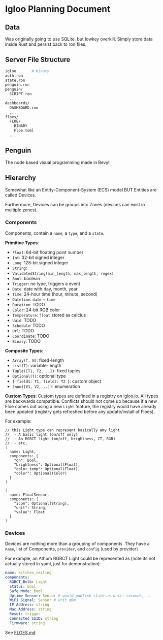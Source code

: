 # Igloo Planning Document

## Data

Was originally going to use SQLite, but lowkey overkill.
Simply store data inside Rust and persist back to ron files.


## Server File Structure
```bash
igloo       # binary
auth.ron
state.ron
penguin.ron
penguin/
  SCRIPT.ron
  ...
dashboards/
  DASHBOARD.ron
  ...
floes/
  FLOE/
    BINARY
    Floe.toml
  ...
```


## Penguin
The node based visual programming made in Bevy!

## Hierarchy

Somewhat like an Entity-Component-System (ECS) model BUT Entities are called Devices.

Furthermore, Devices can be groups into Zones (devices can exist in multiple zones).

### Components

Components, contain a `name`, a `type`, and a `state`.

**Primitive Types**:
 - `Float`: 64-bit floating point number
 - `Int`: 32-bit signed integer
 - `Long`: 128-bit signed integer
 - `String`: 
 - `ValidatedString(min_length, max_length, regex)` 
 - `Bool`: boolean
 - `Trigger`: no type, triggers a event
 - `Date`: date with day, month, year
 - `Time`: 24-hour time (hour, minute, second)
 - `Datetime`: `date` + `time`
 - `Duration`: TODO
 - `Color`: 24-bit RGB color
 - `Temperature`: `float` stored as celcius
 - `Uuid`: TODO
 - `Schedule`: TODO
 - `Url`: TODO
 - `Coordinate`: TODO
 - `Binary`: TODO

**Composite Types**:
 - `Array(T, N)`: fixed-length
 - `List(T)`: variable-length
 - `Tuple([T1, T2, ..])`: fixed tuples
 - `Optional(T)`: optional type
 - `{ field1: T1, field2: T2 }`: custom object
 - `Enum([V1, V2, ..])`: enumeration

**Custom Types**:
Custom types are defined in a registry on [igloo.io](igloo.io).
All types are backwards compatible. Conflicts should not come up
because if a new Floe comes out using a new `Light` feature,
the registry would have already been updated (registry gets
refreshed before any update/install of Floes).

For example:

```ron
// this Light type can represent basically any light
//  - A basic light (on/off only)
//  - An RGBCT light (on/off, brightness, CT, RGB)
//  - etc.
(
  name: Light,
  components: {
    "on": Bool,
    "brightness": Optional(Float),
    "color_temp": Optional(Float),
    "color": Optional(Color)
  }
)
```

```ron
(
  name: FloatSensor,
  components: {
    "icon": Optional(String),
    "unit": String,
    "value": Float
  }
)
```


### Devices
Devices are nothing more than a grouping of components.
They have a `name`, list of Components, `provider`, and `config` (used by provider)

For example, an Athom RGBCT Light could be represented as
(note its not actually stored in yaml, just for demonstration):

```yaml
name: kitchen_ceiling
components:
  RGBCT_Bulb: Light
  Status: bool
  Safe Mode: bool
  Uptime Sensor: Sensor # would publish state as unit: seconds, ..
  WiFi Signal: Sensor # unit dBm
  IP Address: string
  Mac Address: string
  Reset: trigger
  Connected SSID: string
  Firmware: string
```

See [FLOES.md](FLOES.md)




